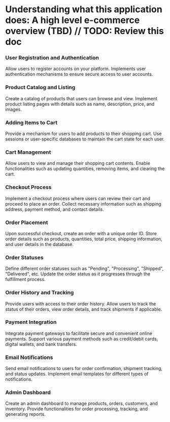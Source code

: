 # Understanding what this application does: A high level e-commerce overview (TBD) // TODO: Review this doc

### User Registration and Authentication

Allow users to register accounts on your platform. Implements user authentication mechanisms to ensure secure access to user accounts.

### Product Catalog and Listing

Create a catalog of products that users can browse and view. Implement product listing pages with details such as name, description, price, and images.

### Adding Items to Cart

Provide a mechanism for users to add products to their shopping cart. Use sessions or user-specific databases to maintain the cart state for each user.

### Cart Management

Allow users to view and manage their shopping cart contents. Enable functionalities such as updating quantities, removing items, and clearing the cart.

### Checkout Process

Implement a checkout process where users can review their cart and proceed to place an order. Collect necessary information such as shipping address, payment method, and contact details.

### Order Placement

Upon successful checkout, create an order with a unique order ID. Store order details such as products, quantities, total price, shipping information, and user details in the database.

### Order Statuses

Define different order statuses such as "Pending", "Processing", "Shipped", "Delivered", etc. Update the order status as it progresses through the fulfillment process.

### Order History and Tracking

Provide users with access to their order history. Allow users to track the status of their orders, view order details, and track shipments if applicable.

### Payment Integration

Integrate payment gateways to facilitate secure and convenient online payments. Support various payment methods such as credit/debit cards, digital wallets, and bank transfers.

### Email Notifications

Send email notifications to users for order confirmation, shipment tracking, and status updates. Implement email templates for different types of notifications.

### Admin Dashboard

Create an admin dashboard to manage products, orders, customers, and inventory. Provide functionalities for order processing, tracking, and generating reports.
